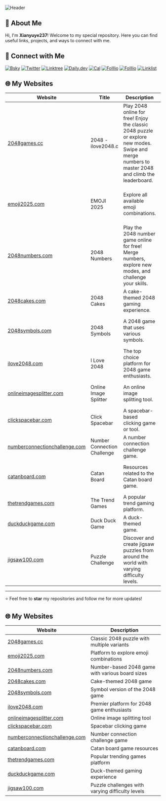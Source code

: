 ![Header](https://capsule-render.vercel.app/api?type=wave&color=gradient&height=200&section=header&text=Welcome%20to%20My%20GitHub!&fontSize=40)

## 🌟 About Me

Hi, I'm **Xianyuye237**! Welcome to my special repository. Here you can find useful links, projects, and ways to connect with me.

## 🔗 Connect with Me

[![Bsky](https://img.shields.io/badge/Bsky-Profile-blue?logo=bsky)](https://bsky.app/profile/xianyuye.bsky.social)
[![Twitter](https://img.shields.io/badge/Twitter-Profile-blue?logo=twitter)](https://x.com/xianyuye237)
[![Linktree](https://img.shields.io/badge/Linktree-Profile-blue?logo=linktree)](https://linktr.ee/xianyuye)
[![Daily.dev](https://img.shields.io/badge/Daily.dev-Profile-blue?logo=daily.dev)](https://app.daily.dev/mocha208)
[![Cal](https://img.shields.io/badge/Cal-Profile-blue?logo=cal)](https://cal.com/mochacha-mocha-rndch2)
[![Folllio](https://img.shields.io/badge/Folllio-Profile-blue?logo=folllio)](https://folll.io/mochachamocha)
[![Folllio](https://img.shields.io/badge/Folllio-Resume-blue?logo=folllio)](https://folll.io/mochachamocha/resume/)
[![Linklist](https://img.shields.io/badge/Linklist-Profile-blue?logo=linklist)](https://linklist.topicsdirect.com)

## 🌐 My Websites

| Website                                                                 | Title                       | Description                                                                                                                                      | Features                                                                                                              |
| ----------------------------------------------------------------------- | --------------------------- | ------------------------------------------------------------------------------------------------------------------------------------------------ | --------------------------------------------------------------------------------------------------------------------- |
| [2048games.cc](https://2048games.cc/)                                   | 2048 - ilove2048.c          | Play 2048 online for free! Enjoy the classic 2048 puzzle or explore new modes. Swipe and merge numbers to master 2048 and climb the leaderboard. | Offers multiple 2048 variants, including animals, fruits, and Christmas-themed versions.                              |
| [emoji2025.com](https://emoji2025.com/)                                 | EMOJI 2025                  | Explore all available emoji combinations.                                                                                                        | Offers emoji search, combination recommendations, and an emoji kitchen feature.                                       |
| [2048numbers.com](https://2048numbers.com/)                             | 2048 Numbers                | Play the 2048 number game online for free! Merge numbers, explore new modes, and challenge your skills.                                          | Focuses on the numeric version of 2048, providing 4x4, 5x5, 6x6, and other board sizes.                               |
| [2048cakes.com](https://2048cakes.com/)                                 | 2048 Cakes                  | A cake-themed 2048 gaming experience.                                                                                                            | Offers a cake-themed variant of the 2048 game.                                                                        |
| [2048symbols.com](https://2048symbols.com/)                             | 2048 Symbols                | A 2048 game that uses various symbols.                                                                                                           | Provides a symbols version of 2048, including math and currency symbols.                                              |
| [ilove2048.com](https://ilove2048.com/)                                 | I Love 2048                 | The top choice platform for 2048 game enthusiasts.                                                                                               | Main 2048 website, possibly offering multiple 2048 variants.                                                          |
| [onlineimagesplitter.com](https://onlineimagesplitter.com/)             | Online Image Splitter       | An online image splitting tool.                                                                                                                  | Provides online image splitting and processing features.                                                              |
| [clickspacebar.com](https://clickspacebar.com/)                         | Click Spacebar              | A spacebar-based clicking game or tool.                                                                                                          | Possibly a game or tool that revolves around spacebar clicks.                                                         |
| [numberconnectionchallenge.com](https://numberconnectionchallenge.com/) | Number Connection Challenge | A number connection challenge game.                                                                                                              | Provides a number-connection type challenge.                                                                          |
| [catanboard.com](https://catanboard.com/)                               | Catan Board                 | Resources related to the Catan board game.                                                                                                       | Possibly provides tools or resources related to the Catan board game.                                                 |
| [thetrendgames.com](https://thetrendgames.com/)                         | The Trend Games             | A popular trend gaming platform.                                                                                                                 | Provides currently trending games.                                                                                    |
| [duckduckgame.com](https://duckduckgame.com/)                           | Duck Duck Game              | A duck-themed game.                                                                                                                              | Offers a duck-themed gaming experience.                                                                               |
| [jigsaw100.com](http://jigsaw100.com/)                                  | Puzzle Challenge            | Discover and create jigsaw puzzles from around the world with varying difficulty levels.                                                         | Features multimedia puzzle studio, intelligent difficulty adjustment, and global puzzle discovery with cultural tags. |

---

⭐️ Feel free to **star** my repositories and follow me for more updates!

## 🌐 My Websites

| Website                                                                 | Description                                      |
| ----------------------------------------------------------------------- | ------------------------------------------------ |
| [2048games.cc](https://2048games.cc/)                                   | Classic 2048 puzzle with multiple variants       |
| [emoji2025.com](https://emoji2025.com/)                                 | Platform to explore emoji combinations           |
| [2048numbers.com](https://2048numbers.com/)                             | Number-based 2048 game with various board sizes  |
| [2048cakes.com](https://2048cakes.com/)                                 | Cake-themed 2048 game                            |
| [2048symbols.com](https://2048symbols.com/)                             | Symbol version of the 2048 game                  |
| [ilove2048.com](https://ilove2048.com/)                                 | Premier platform for 2048 game enthusiasts       |
| [onlineimagesplitter.com](https://onlineimagesplitter.com/)             | Online image splitting tool                      |
| [clickspacebar.com](https://clickspacebar.com/)                         | Spacebar clicking game                           |
| [numberconnectionchallenge.com](https://numberconnectionchallenge.com/) | Number connection challenge game                 |
| [catanboard.com](https://catanboard.com/)                               | Catan board game resources                       |
| [thetrendgames.com](https://thetrendgames.com/)                         | Popular trending games platform                  |
| [duckduckgame.com](https://duckduckgame.com/)                           | Duck-themed gaming experience                    |
| [jigsaw100.com](http://jigsaw100.com/)                                  | Puzzle challenges with varying difficulty levels |
